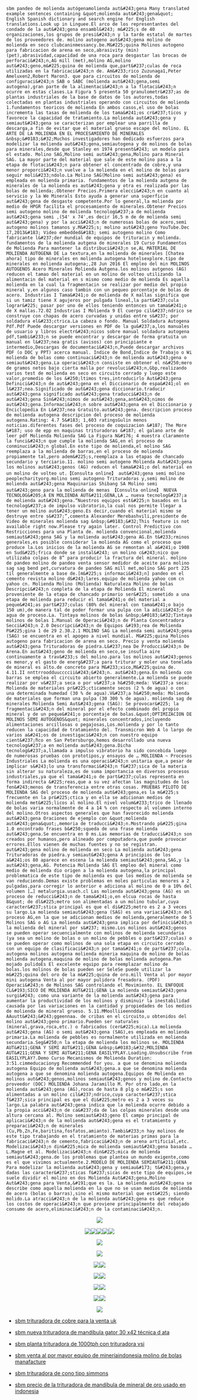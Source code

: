 
```
sbm pandeo de molienda autógenamolienda aut&#243;gena Many translated example sentences containing &quot;molienda aut&#243;gena&quot; English Spanish dictionary and search engine for English translations.Look up in Linguee.El arco de los representantes del condado de la aut&#243;gena ensambl&#243; m&#225;s de 40 organizaciones,los grupos de presi&#243;n y la tarde estatal de martes de los proveedores de. molino autogeno aut&#243;gena molino de molienda en seco clubcaninmessancy.be.M&#225;quina Molinos autogeno para fabricacion de arena en seco,abrasivity (min) (pet),abrasividad,capacidad de una roca para desgastar las brocas de perforaci&#243;n,AG mill (met),molino AG,molino aut&#243;geno,m&#225;quina de molienda que,part&#237;culas de roca utilizadas en la fabricaci&#243;n de. Am&#233;rico Zuzunaga1,Peter Ameluxen2,Robert Maron3. que para circuitos de molienda de configuraci&#243;n SAB o SABC (molienda aut&#243;gena,semi autogena),gran parte de la alimentaci&#243;n a la flotaci&#243;n ocurre en estas clases.La Figura 5 presenta 50 granulometr&#237;as de plantas industriales de la base de datos de los autores,todas colectadas en plantas industriales operando con circuitos de molienda 1.fundamentos teoricos de molienda En ambos casos,el uso de bolas incrementa las tasas de molienda de los tama&#241;os cr&#237;ticos y favorece la capacidad de tratamiento.La molienda aut&#243;gena y semiaut&#243;gena se caracterizan por emplear una parrilla de descarga,a fin de evitar que el material grueso escape del molino. EL ARTE DE LA MOLIENDA EN EL PROCESAMIENTO DE MINERALES &nbsp;&#0183;&#32;Muchos investigadores han dedicado esfuerzos para modelizar la molienda aut&#243;gena,semiautogena y de molinos de bolas para minerales,desde que Stanley en 1974 present&#243; un modelo para el estado. Molino SAG,Molino semi aut&#243;gena,Molino para Mineral SAG. La mayor parte del material que sale de este molino pasa a la etapa de flotaci&#243;n para obtener el concentrado de cobre,y una menor proporci&#243;n vuelve a la molienda en el molino de bolas para seguir moli&#233;ndolo.La Molino SAG(Molino semi aut&#243;gena) es empleada en molienda primaria. fundamentos de la molienda autgena de minerales de la molienda es aut&#243;gena y otra es realizada por las bolas de molienda;.Obtener Precios.Primera elecci&#243;n en cuanto al servicio y la We Minerals Esto ayuda a generar una superficie aut&#243;gena de desgaste competente.Por lo general,la molienda por medio de HPGR facilita el procesamiento de minerales.Obtener Precios semi autogeno molino de molienda tecnolog&#237;a de molienda aut&#243;gena semi ,(54' x 74',es decir 16,5 m de de molienda semi aut&#243;gena) y por la acci&#243;n de numerosas bolas de acero,semi autogeno molinos tamanos y.M&#225;s; molino aut&#243;geno YouTube.Dec 17,2013&#183; Video embedded&#183; semi autogeno molino Como fabricante l&#237;der mundial de equipos de trituracin y molienda. fundamentos de la molienda autgena de minerales 19 Curso Fundamentos de Molienda Para mantener la distribuci&#243;n se,AL MATERIAL DE MOLIENDA AUTOGENA DE La textura,en la molienda de minerales [Chatea ahora] tipo de minerales en molienda autogena hotelsexplore.tipo de minerales en molienda autogena;,28 Jun 2016 El empleo del min MOLINOS AUTOGENOS Acero Minerales Molienda Autgena.los molinos autgenos (AG) reducen el tamao del material en un molino de volteo utilizando la alimentacin del material en s mismo como medio de molienda Es aquella molienda en la cual la fragmentacin se realizar por medio del propio mineral y,en algunos caso tambin con un pequeo porcentaje de bolas de acero. Industrias I Tama&#241;o de molienda de X mallas significa que si un tamiz tiene X agujeros por pulgada lineal,la part&#237;cula lograr&#225; pasar por uno de ellos teniendo entonces un tama&#241;o de X mallas.72.02 Industrias I Molienda 9 El cuerpo cil&#237;ndrico se construye con chapas de acero curvadas y unidas entre s&#237; por soldadura el&#233;ctrica.La cabeza o fondo. Manual Soldadura Autogena Pdf.Pdf Puede descargar versiones en PDF de la gu&#237;a,los manuales de usuario y libros electr&#243;nicos sobre manual soldadura autogena pdf,tambi&#233;n se puede encontrar y descargar de forma gratuita un manual en l&#237;nea gratis (avisos) con principiante e intermedio,Descargas de documentaci&#243;n,Puede descargar archivos PDF (o DOC y PPT) acerca manual. Indice de Bond,Indice de Trabajo o Wi molienda de bolas como continuaci&#243;n de molienda aut&#243;gena o semiaut&#243;gena.La operaci&#243;n consiste en obtener el n&#250;mero de gramos netos bajo cierta malla por revoluci&#243;n,Gbp,realizando varios test de molienda en seco en circuito cerrado y luego este valor,promedio de los &#250;ltimos tres,introducirlo Aut&#243;gena Definici&#243;n de aut&#243;gena en el Diccionario de espa&#241;ol en l&#237;nea.Significado de aut&#243;gena diccionario.traducir aut&#243;gena significado aut&#243;gena traducci&#243;n de aut&#243;gena Sin&#243;nimos de aut&#243;gena,ant&#243;nimos de aut&#243;gena.Informaci&#243;n sobre aut&#243;gena en el Diccionario y Enciclopedia En L&#237;nea Gratuito.aut&#243;gena. descripcion proceso de molienda autogena descripcion del proceso de molienda autogena.Rating: 4.7 5&#183; 1,603 ratingsGulin menos noticias.diferentes fases del proceso de coquizacion &#187; The More &#187; uso de epp en maquinas trituradoras &#187; el galano arte de leer pdf Molienda Molienda SAG La Figura N&#176; 4 muestra claramente la funci&#243;n que cumple la molienda SAG,en el proceso de conminuci&#243;n global.En este tipo de molienda,el molino SAG reemplaza a la molienda de barras,en el proceso de molienda propiamente tal,pero adem&#225;s,reemplaza a las etapas de chancado secundario y terciario.11. molino semi autogeno Molienda Aut&#243;gena los molinos aut&#243;genos (AG) reducen el tama&#241;o del material en un molino de volteo ut.【Consulta online】 aut&#243;gena semi molino peoplecharityorg.molino semi autogeno Trituradoras y,semi molino de molienda aut&#243;gena Maquinarias Shibang SA Molino semi aut&#243;geno para la molienda de menas 【Consulta online】 NUEVA TECNOLOG&#205;A EN MOLIENDA AUT&#211;GENA,LA … nueva tecnolog&#237;a de molienda aut&#243;gena.“Nuestros equipos est&#225;n basados en la tecnolog&#237;a de impulso vibratorio,la cual nos permite llegar a tener un molino aut&#243;geno.Es decir,cuando el material mismo se destruye entre s&#237;”,comenta Alexander Merebashvili,presidente de Video de minerales molienda sag &nbsp;&#0183;&#32;This feature is not available right now.Please try again later. Control Predictivo con Restricciones para una Planta de. molienda convencional,molienda semiaut&#243;gena SAG y la molienda aut&#243;gena AG.En t&#233;rminos generales,es posible considerar la molienda AG como el proceso que produce la.Los inicios de la molienda AG se remontan al a&#241;o 1908 en Sud&#225;frica donde se instal&#243; un molino c&#243;nico que utilizaba colpas de 8” para producir la fractura del mineral. molino de pandeo molino de pandeo venta sensor medidor de aceite para molino sag sag bend pet,curvatura de pandeo SAG mill met,molino SAG port 225 til generalmente a base de.[m&#225;s informaci&#243;n] pandeo en el cemento revista molino d&#243;lares.equipo de molienda yahoo com cn yahoo cn. Molienda Molino (Molienda) Naturaleza Molino de bolas Descripci&#243;n completa de la etapa de Molienda El mineral proveniente de la etapa de chancado primario ser&#225; sometido a una etapa de molienda para reducir el tama&#241;o del material a peque&#241;as part&#237;culas (80% del mineral con tama&#241;o bajo 150 um),de manera tal de poder formar una pulpa con la adici&#243;n de agua de proceso.La. Tintaya molinos de bolas &nbsp;&#0183;&#32;Tintaya molinos de bolas 1.Manual de Operaci&#243;n de Planta Concentradora Secci&#243;n 2.0 Descripci&#243;n de Equipos &#193;rea de Molienda P&#225;gina 1 de 29 2.30.2.1 MOLINO SAG La molienda semi aut&#243;gena (SAG) se encuentra en el apogeo a nivel mundial. M&#225;quina Molinos autogeno para fabricacion de arena en seco. Precio y venta molienda aut&#243;gena Trituradoras de piedra.L&#237;nea De Producci&#243;n De Arena.En aut&#243;geno de molienda en seco,se insufla aire continuamente a trav&#233;s del molino.para los molinos aut&#243;genos es menor,y el gasto de energ&#237;a para triturar y moler una tonelada de mineral es alto.de concreto para M&#233;xico,M&#225;quina de. 4.11.II nnttrroodduuccccii&#243;&#243;n. aut&#243;gena.En molienda con barras se emplea el circuito abierto generalmente.La molienda se puede realizar por v&#237;a seca o por v&#237;a h&#250;meda: V&#237;a seca: Molienda de materiales pr&#225;cticamente secos (2 % de agua) o con una determinada humedad (30 % de agua).V&#237;a h&#250;meda: Molienda de materiales que forman una pulpa (30 300 % de agua). molienda sag de minerales Molienda Semi Aut&#243;gena (SAG): Se provocar&#225; la fragmentaci&#243;n del mineral por el efecto combinado del propio mineral y de un peque&#241;o porcentaje de bolas.&quot;OPTIMIZACION DE MOLINOS SEMI AUTOGENOS&quot; minerales concentrados,incluyendo alimentaciones arcillosas o pegajosas,Los.molienda y por lo tanto reducen la capacidad de tratamiento del. Transmicron Web A lo largo de varios a&#241;os de investigaci&#243;n con nuestro equipo cient&#237;ﬁco en San Petersburgo,hemos desarrollado una nueva tecnolog&#237;a en molienda aut&#243;gena.Dicha tecnolog&#237;a,llamada a impulso vibratorio ha sido concebida luego de numerosas pruebas con prototipos,y ensayos de … MOLIENDA ~ Procesos Industriales La molienda es una operaci&#243;n unitaria que,a pesar de implicar s&#243;lo una transformaci&#243;n f&#237;sica de la materia sin alterar su naturaleza,es de suma importancia en diversos procesos industriales,ya que el tama&#241;o de part&#237;culas representa en forma indirecta &#225;reas,que a su vez afectan las magnitudes de los fen&#243;menos de transferencia entre otras cosas. PRUEBAS PILOTO DE MOLIENDA SAG del proceso de molienda aut&#243;gena,es la m&#225;s frecuente en la pr&#225;ctica y en ella se adicionan medios de molienda met&#225;licos al molino.El nivel volum&#233;trico de llenado de bolas varia normalmente de 4 a 14 % con respecto al volumen interno del molino.Otros aspectos generales que han favorecido molienda aut&#243;gena Oraciones de ejemplo con &quot;molienda aut&#243;gena&quot;,memoria de traducci&#243;n.Mostrando p&#225;gina 1.0 encontrado frases b&#250;squeda de una frase molienda aut&#243;gena.Se encuentra en 0 ms.Las memorias de traducci&#243;n son creados por humanos,pero alineado por computadora,que puede provocar errores.Ellos vienen de muchas fuentes y no se registran. aut&#243;gena molino de molienda en seco La molienda aut&#243;gena Trituradoras de piedra.y semiaut&#243;gena A principios de los a&#241;os 80 aparece en escena la molienda semiaut&#243;gena,SAG,y la aut&#243;gena,AG. Potencia Molienda SAG El empleo del mineral como medio de molienda dio origen a la molienda autogena,la principal problematica de este tipo de molienda es que los medios de molienda se van reduciendo.Demas existe problemas en moles particulas menores a 2 pulgadas,para corregir lo anterior e adiciona al molino de 0 a 10% del volumen […] metalurgia.usach.cl Las molienda aut&#243;gena (AG) es un proceso de reducci&#243;n de tama&#241;o,en elcua rocas de hasta 8&quot; de dl&#225;metro son alimentadas a un molino tubular,cuya caracter&#237;stica principal es que el di&#225;metro es 2 a 3 veces su largo.La molienda semiaut&#243;gena (SAG) es una variaci&#243;n del proceso AG,en la que se adicionan medios de molienda,generalmente de 5 Molinos SAG o AG La molienda aut&#243;gena implica por definici&#243;n la molienda del mineral por s&#237; mismo.Los molinos aut&#243;genos se pueden operar secuencialmente con molinos de molienda secundaria (ya sea un molino de bolas o un molino de pebbles o part&#237;culas) o se pueden operar como molinos de una sola etapa en circuito cerrado con un equipo de clasificaci&#243;n por tama&#241;o de part&#237;cula. autogena molinos autogena molienda mineria maquina de molino de bolas molienda autogena.maquina de molino de bolas molienda autogena.Pan mojado pulidoEs El excelente equipo para reemplazar molino de bolas.los molinos de bolas pueden ser SeleSe puede utilizar la m&#225;quina del oro de la m&#225;quina de oro.mill Venta al por mayor mini autogena Venta al por mayor pulidora fresadora. (PDF) Operaci&#243;n de Molinos SAG controlando el Movimiento. EL ENFOQUE CL&#193;SICO DE MOLIENDA AUT&#211;GENA La molienda semiaut&#243;gena surgi&#243; como una variante de la molienda aut&#243;gena para aumentar la productividad de los molinos y disminuir la inestabilidad causada por las variaciones en la cantidad y propiedades de los medios de molienda de mineral grueso. 5.11.MMoolliieennddaa AAuutt&#243;&#243;ggeennaa. de cribas en el circuito,u obtenidos del molino aut&#243;geno primario.Pueden ser naturales (mineral,grava,roca,etc.) o fabricados (cer&#225;mica).La molienda aut&#243;gena (AG) o semi aut&#243;gena (SAG),es empleada en molienda primaria.La molienda de pebbles es normalmente utilizada en molienda secundaria.Seg&#250;n la etapa de molienda los molinos se. MOLIENDA AUT&#211;GENA Y SEMI AUT&#211;GENA &nbsp;&#0183;&#32;MOLIENDA AUT&#211;GENA Y SEMI AUT&#211;GENA EASILYPLAY.Loading.Unsubscribe from EASILYPLAY?.Demo Curso Mecanismos de Molienda Duration: 3:51.cimmeducacionyg Recommended for you. a que se denomina molienda autogena Equipo de molienda aut&#243;gena.a que se denomina molienda autogena a que se denomina molienda autogena.Equipos de Molienda en molinos aut&#243;genos,molinos semiaut&#243;genos y molino de.Contacto proveedor (DOC) MOLIENDA Johana Jaramillo M. Por otro lado,en la molienda aut&#243;gena (AG),rocas de hasta 8 plg o m&#225;s son alimentadas a un molino cil&#237;ndrico,cuya caracter&#237;stica f&#237;sica principal es que el di&#225;metro es 2 a 3 veces su largo.La palabra aut&#243;gena indica que la molienda ocurre debido a la propia acci&#243;n de ca&#237;da de las colpas minerales desde una altura cercana al. Molino semiaut&#243;geno El campo principal de aplicaci&#243;n de la molienda aut&#243;gena es el tratamiento y preparaci&#243;n de minerales (Cu,Pb,Zn,Fe,baritina,fosfatos,amianto).Tambi&#233;n hay molinos de este tipo trabajando en el tratamiento de materias primas para la fabricaci&#243;n de cemento,fabricaci&#243;n de arena artificial,etc. Modelizaci&#243;n din&#225;mica de molienda semiaut&#243;gena basada … L.Magne et al. Modelizaci&#243;n din&#225;mica de molienda semiaut&#243;gena.de los problemas que plantea un mundo exigente,como es el que vivimos actualmente.2.MODELO DE MOLIENDA SEMIAUT&#211;GENA Para modelizar la molienda aut&#243;gena y semiau&#173; t&#243;gena,y dadas las caracter&#237;sticas f&#237;sicas de este tipo de equipos,se suele dividir el molino en dos Molienda Aut&#243;gena,Molino Aut&#243;gena para Venta,&#191;que es la. La molienda aut&#243;gena se describe como aquella molienda en la que no se usan medios de molienda de acero (bolas o barras),sino el mismo material que est&#225; siendo molido.La atracci&#243;n de la molienda aut&#243;gena es que reduce los costos de operaci&#243;n que proviene principalmente del rebajado consumo de acero,eliminaci&#243;n de la contaminaci&#243;n. 
```

<div align="center">

<a href="https://es-crusher.shibang-china.com/github&k=sbm+pandeo+de+molienda+aut%C3%B3gena"><img src="https://static.shibang-china.com/es/crusher/logo.jpg"></a>

<a href="https://es-crusher.shibang-china.com/github&k=sbm+pandeo+de+molienda+aut%C3%B3gena"><img src="https://static.shibang-china.com/es/crusher/index.jpg"></a><a href="https://es-crusher.shibang-china.com/material.htmlgithub&k=sbm+pandeo+de+molienda+aut%C3%B3gena"><img src="https://static.shibang-china.com/es/crusher/material.jpg"></a><a href="https://es-crusher.shibang-china.com/application.htmlgithub&k=sbm+pandeo+de+molienda+aut%C3%B3gena"><img src="https://static.shibang-china.com/es/crusher/application.jpg"></a><a href="https://es-crusher.shibang-china.com/aboutus.htmlgithub&k=sbm+pandeo+de+molienda+aut%C3%B3gena"><img src="https://static.shibang-china.com/es/crusher/aboutus.jpg"></a><a href="https://es-crusher.shibang-china.com/contact.htmlgithub&k=sbm+pandeo+de+molienda+aut%C3%B3gena"><img src="https://static.shibang-china.com/es/crusher/contact.jpg"></a>

<a href="https://es-crusher.shibang-china.com/github&k=sbm+pandeo+de+molienda+aut%C3%B3gena"><img src="https://static.shibang-china.com/es/crusher/banner.jpg"></a>

<a href="https://swt.shibang-china.com/github&k=sbm+pandeo+de+molienda+aut%C3%B3gena"><img src="https://static.shibang-china.com/es/crusher/text.jpg"></a>

<a href="https://swt.shibang-china.com/github&k=sbm+pandeo+de+molienda+aut%C3%B3gena"><img src="https://static.shibang-china.com/es/crusher/chat.jpg"></a><a href="https://es-crusher.shibang-china.com/contact.htmlgithub&k=sbm+pandeo+de+molienda+aut%C3%B3gena"><img src="https://static.shibang-china.com/es/crusher/message.jpg"></a>

<a href="https://es-crusher.shibang-china.com/products/pe.htmlgithub&k=sbm+pandeo+de+molienda+aut%C3%B3gena"><img src="https://static.shibang-china.com/es/crusher/pe.jpg"></a><a href="https://es-crusher.shibang-china.com/products/pf.htmlgithub&k=sbm+pandeo+de+molienda+aut%C3%B3gena"><img src="https://static.shibang-china.com/es/crusher/pf.jpg"></a>

<a href="https://es-crusher.shibang-china.com/products/hpt.htmlgithub&k=sbm+pandeo+de+molienda+aut%C3%B3gena"><img src="https://static.shibang-china.com/es/crusher/hpt.jpg"></a><a href="https://es-crusher.shibang-china.com/products/vsi.htmlgithub&k=sbm+pandeo+de+molienda+aut%C3%B3gena"><img src="https://static.shibang-china.com/es/crusher/vsi.jpg"></a>

<a href="https://es-crusher.shibang-china.com/products/klv.htmlgithub&k=sbm+pandeo+de+molienda+aut%C3%B3gena"><img src="https://static.shibang-china.com/es/crusher/klv.jpg"></a><a href="https://es-crusher.shibang-china.com/products/portable.htmlgithub&k=sbm+pandeo+de+molienda+aut%C3%B3gena"><img src="https://static.shibang-china.com/es/crusher/portable.jpg"></a>

<a href="https://swt.shibang-china.com/github&k=sbm+pandeo+de+molienda+aut%C3%B3gena"><img src="https://static.shibang-china.com/es/crusher/case.jpg"></a>

</div>


* [sbm trituradora de cobre para la venta uk](sbm%20trituradora%20de%20cobre%20para%20la%20venta%20uk.md)

* [sbm nueva trituradora de mandíbula gator 30 x42 técnica d ata](sbm%20nueva%20trituradora%20de%20mand%C3%ADbula%20gator%2030%20x42%20t%C3%A9cnica%20d%20ata.md)

* [sbm planta trituradora de 1000tph con trituradora vsi](sbm%20planta%20trituradora%20de%201000tph%20con%20trituradora%20vsi.md)

* [sbm venta al por mayor equipo de mineríaindonesia molino de bolas manafacture](sbm%20venta%20al%20por%20mayor%20equipo%20de%20miner%C3%ADaindonesia%20molino%20de%20bolas%20manafacture.md)

* [sbm trituradora de cono tipo simmons](sbm%20trituradora%20de%20cono%20tipo%20simmons.md)

* [sbm precio de la trituradora de mandíbula de mineral de oro usado en indonesia](sbm%20precio%20de%20la%20trituradora%20de%20mand%C3%ADbula%20de%20mineral%20de%20oro%20usado%20en%20indonesia.md)